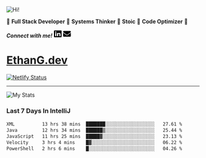 <img src="https://i.giphy.com/media/3PAL5bChWnak0WJ32x/giphy.webp" alt="Hi!">

:star2: **Full Stack Developer** :star2: **Systems Thinker** :star2: **Stoic** :star2: **Code Optimizer** :star2:

***Connect with me!*** <a href="https://www.linkedin.com/in/ethan-glover/"><img src="https://raw.githubusercontent.com/eglove/eglove/eeb591600b73da426bd298d229e2fd96df019488/linkedin-brands.svg" alt="LinkedIn" width="20px" height="20px"></a> <a href="mailto:hello@ethang.email"><img src="https://raw.githubusercontent.com/eglove/eglove/47aceecf4819797d993f5facc7764cb99d0ab039/envelope-solid.svg" alt="Email" width="20px" height="20px"></a>

# [EthanG.dev](https://ethang.dev/)

[![Netlify Status](https://api.netlify.com/api/v1/badges/386a0047-e6d7-4b02-af54-535d4fdd1866/deploy-status)](https://app.netlify.com/sites/focused-elion-be8588/deploys)

<hr>

![My Stats](https://github-readme-stats.vercel.app/api?username=eglove&show_icons=true&theme=default&count_private=true)

### Last 7 Days In IntelliJ
<!--START_SECTION:waka-->
```text
XML          13 hrs 38 mins  ███████░░░░░░░░░░░░░░░░░░   27.61 % 
Java         12 hrs 34 mins  ██████▒░░░░░░░░░░░░░░░░░░   25.44 % 
JavaScript   11 hrs 25 mins  █████▓░░░░░░░░░░░░░░░░░░░   23.13 % 
Velocity     3 hrs 4 mins    █▓░░░░░░░░░░░░░░░░░░░░░░░   06.22 % 
PowerShell   2 hrs 6 mins    █░░░░░░░░░░░░░░░░░░░░░░░░   04.26 % 
```
<!--END_SECTION:waka-->
